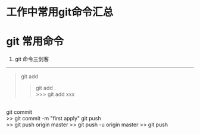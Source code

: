 # 工作中常用git命令汇总

git 常用命令
============

1. git 命令三剑客
------------

> git add   
  >> git add .   
    >>>  git add xxx 
 <br>
git commit  
<br>
>> git commit -m "first apply"
git push 
<br>
 >> git push origin master   
 >> git push -u origin master     
 >> git push 


  
